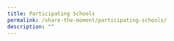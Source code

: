 ```yaml
---
title: Participating Schools
permalink: /share-the-moment/participating-schools/
description: ""
---
```


